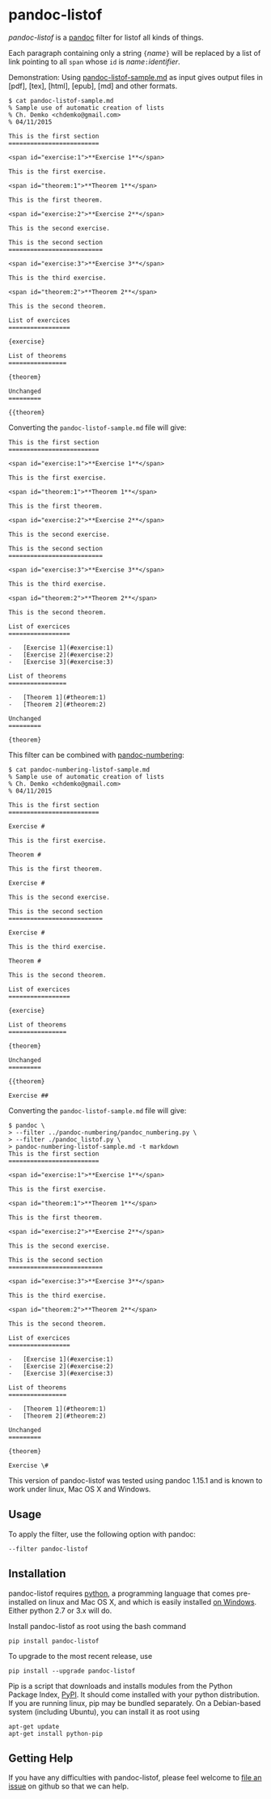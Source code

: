# pandoc-listof

*pandoc-listof* is a [pandoc] filter for listof all kinds of things.

Each paragraph containing only a string `{`*name*`}` will be replaced by a list of link pointing to all `span` whose `id`
is *name*`:`*identifier*.

Demonstration: Using [pandoc-listof-sample.md] as input gives output files in [pdf], [tex], [html], [epub], [md] and
other formats.

~~~
$ cat pandoc-listof-sample.md
% Sample use of automatic creation of lists
% Ch. Demko <chdemko@gmail.com>
% 04/11/2015

This is the first section
=========================

<span id="exercise:1">**Exercise 1**</span>

This is the first exercise.

<span id="theorem:1">**Theorem 1**</span>

This is the first theorem.

<span id="exercise:2">**Exercise 2**</span>

This is the second exercise.

This is the second section
==========================

<span id="exercise:3">**Exercise 3**</span>

This is the third exercise.

<span id="theorem:2">**Theorem 2**</span>

This is the second theorem.

List of exercices
=================

{exercise}

List of theorems
================

{theorem}

Unchanged
=========

{{theorem}
~~~

Converting the `pandoc-listof-sample.md` file will give:

~~~
This is the first section
=========================

<span id="exercise:1">**Exercise 1**</span>

This is the first exercise.

<span id="theorem:1">**Theorem 1**</span>

This is the first theorem.

<span id="exercise:2">**Exercise 2**</span>

This is the second exercise.

This is the second section
==========================

<span id="exercise:3">**Exercise 3**</span>

This is the third exercise.

<span id="theorem:2">**Theorem 2**</span>

This is the second theorem.

List of exercices
=================

-   [Exercise 1](#exercise:1)
-   [Exercise 2](#exercise:2)
-   [Exercise 3](#exercise:3)

List of theorems
================

-   [Theorem 1](#theorem:1)
-   [Theorem 2](#theorem:2)

Unchanged
=========

{theorem}
~~~

This filter can be combined with [pandoc-numbering](https://github.com/chdemko/pandoc-numbering):

~~~
$ cat pandoc-numbering-listof-sample.md
% Sample use of automatic creation of lists
% Ch. Demko <chdemko@gmail.com>
% 04/11/2015

This is the first section
=========================

Exercise #

This is the first exercise.

Theorem #

This is the first theorem.

Exercise #

This is the second exercise.

This is the second section
==========================

Exercise #

This is the third exercise.

Theorem #

This is the second theorem.

List of exercices
=================

{exercise}

List of theorems
================

{theorem}

Unchanged
=========

{{theorem}

Exercise ##
~~~

Converting the `pandoc-listof-sample.md` file will give:

~~~
$ pandoc \
> --filter ../pandoc-numbering/pandoc_numbering.py \
> --filter ./pandoc_listof.py \
> pandoc-numbering-listof-sample.md -t markdown
This is the first section
=========================

<span id="exercise:1">**Exercise 1**</span>

This is the first exercise.

<span id="theorem:1">**Theorem 1**</span>

This is the first theorem.

<span id="exercise:2">**Exercise 2**</span>

This is the second exercise.

This is the second section
==========================

<span id="exercise:3">**Exercise 3**</span>

This is the third exercise.

<span id="theorem:2">**Theorem 2**</span>

This is the second theorem.

List of exercices
=================

-   [Exercise 1](#exercise:1)
-   [Exercise 2](#exercise:2)
-   [Exercise 3](#exercise:3)

List of theorems
================

-   [Theorem 1](#theorem:1)
-   [Theorem 2](#theorem:2)

Unchanged
=========

{theorem}

Exercise \#
~~~

This version of pandoc-listof was tested using pandoc 1.15.1 and is known to work under linux, Mac OS X and Windows.

[pandoc]: http://pandoc.org/
[pandoc-listof-sample.md]: https://raw.githubusercontent.com/chdemko/pandoc-listof/master/pandoc-listof-sample.md

Usage
-----

To apply the filter, use the following option with pandoc:

    --filter pandoc-listof

Installation
------------

pandoc-listof requires [python], a programming language that comes pre-installed on linux and Mac OS X, and which is easily installed [on Windows].  Either python 2.7 or 3.x will do.

Install pandoc-listof as root using the bash command

    pip install pandoc-listof 

To upgrade to the most recent release, use

    pip install --upgrade pandoc-listof 

Pip is a script that downloads and installs modules from the Python Package Index, [PyPI].  It should come installed with your python distribution.  If you are running linux, pip may be bundled separately.  On a Debian-based system (including Ubuntu), you can install it as root using

    apt-get update
    apt-get install python-pip

[python]: https://www.python.org/
[on Windows]: https://www.python.org/downloads/windows/
[PyPI]: https://pypi.python.org/pypi


Getting Help
------------

If you have any difficulties with pandoc-listof, please feel welcome to [file an issue] on github so that we can help.

[file an issue]: https://github.com/chdemko/pandoc-listof/issues
